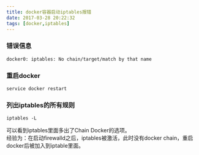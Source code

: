 ```yaml
---
title: docker容器启动iptables报错
date: 2017-03-28 20:22:32
tags: [docker,iptables]
---
```

### 错误信息
```
docker0: iptables: No chain/target/match by that name
```
### 重启docker
```
service docker restart
```
### 列出iptables的所有规则
```
iptables -L
```
可以看到iptables里面多出了Chain Docker的选项。    
经验为：在启动firewalld之后，iptables被激活，此时没有docker chain，重启docker后被加入到iptable里面。

